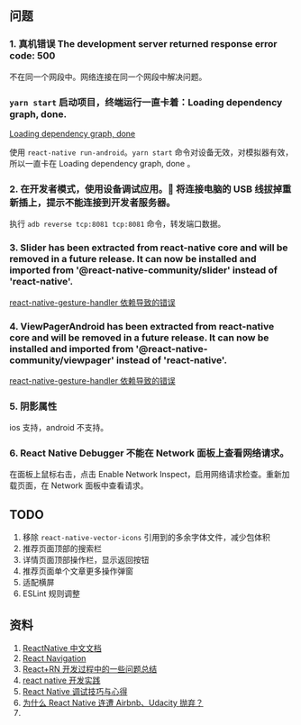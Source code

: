 ## 问题

### 1. 真机错误 The development server returned response error code: 500

不在同一个网段中。网络连接在同一个网段中解决问题。

### `yarn start` 启动项目，终端运行一直卡着：Loading dependency graph, done.

[Loading dependency graph, done](https://github.com/facebook/react-native/issues/16798)

使用 `react-native run-android`。`yarn start` 命令对设备无效，对模拟器有效，所以一直卡在 Loading dependency graph, done 。

### 2. 在开发者模式，使用设备调试应用。 将连接电脑的 USB 线拔掉重新插上，提示不能连接到开发者服务器。

执行 `adb reverse tcp:8081 tcp:8081` 命令，转发端口数据。

### 3. Slider has been extracted from react-native core and will be removed in a future release. It can now be installed and imported from '@react-native-community/slider' instead of 'react-native'.

[react-native-gesture-handler 依赖导致的错误](https://github.com/kmagiera/react-native-gesture-handler/issues/482)

### 4. ViewPagerAndroid has been extracted from react-native core and will be removed in a future release. It can now be installed and imported from '@react-native-community/viewpager' instead of 'react-native'.

[react-native-gesture-handler 依赖导致的错误](https://github.com/kmagiera/react-native-gesture-handler/issues/482)

### 5. 阴影属性

ios 支持，android 不支持。

### 6. React Native Debugger 不能在 Network 面板上查看网络请求。

在面板上鼠标右击，点击 Enable Network Inspect，启用网络请求检查。重新加载页面，在 Network 面板中查看请求。

## TODO

1. 移除 `react-native-vector-icons` 引用到的多余字体文件，减少包体积
2. 推荐页面顶部的搜索栏
3. 详情页面顶部操作栏，显示返回按钮
4. 推荐页面单个文章更多操作弹窗
5. 适配横屏
6. ESLint 规则调整

## 资料

1. [ReactNative 中文文档](https://reactnative.cn/docs/getting-started/)
1. [React Navigation](https://reactnavigation.org/docs/zh-Hans/getting-started.html)
1. [React+RN 开发过程中的一些问题总结](https://github.com/amandakelake/blog/issues/52)
1. [react native 开发实践](https://www.njleonzhang.com/2018/11/12/react-native-1.html#%E7%BB%93%E8%AF%AD)
1. [React Native 调试技巧与心得](https://github.com/crazycodeboy/RNStudyNotes/blob/master/React%20Native%E8%B0%83%E8%AF%95%E6%8A%80%E5%B7%A7%E4%B8%8E%E5%BF%83%E5%BE%97/React%20Native%E8%B0%83%E8%AF%95%E6%8A%80%E5%B7%A7%E4%B8%8E%E5%BF%83%E5%BE%97.md)
1. [为什么 React Native 连遭 Airbnb、Udacity 抛弃？](https://blog.csdn.net/csdnnews/article/details/81058740)
1. []()
